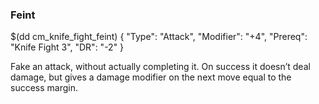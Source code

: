 ### Feint

$(dd cm_knife_fight_feint)
{ "Type": "Attack",
	"Modifier": "+4",
	"Prereq": "Knife Fight 3",
	"DR": "-2"
}

Fake an attack, without actually completing it. On success it doesn’t
deal damage, but gives a damage modifier on the next move equal to
the success margin.
